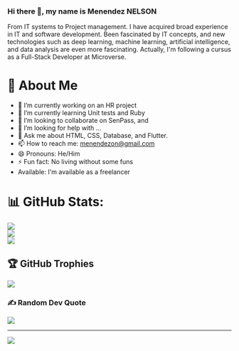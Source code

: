   ### Hi there 👋, my name is Menendez NELSON ###
From IT systems to Project management. I have acquired broad experience in IT and software development.
Been fascinated by IT concepts, and new technologies such as deep learning, machine learning, artificial intelligence, and data analysis are even more fascinating.
Actually, I'm following a cursus as a Full-Stack Developer at Microverse.

# 💫 About Me
- 🔭 I’m currently working on an HR project
- 🌱 I’m currently learning Unit tests and Ruby
- 👯 I’m looking to collaborate on SenPass, and 
- 🤔 I’m looking for help with ...
- 💬 Ask me about HTML, CSS, Database, and Flutter.
- 📫 How to reach me: menendezon@gmail.com
- 😄 Pronouns: He/Him
- ⚡ Fun fact: No living without some funs
- Available: I'm available as a freelancer

# 📊 GitHub Stats:
![](https://github-readme-stats.vercel.app/api?username=menendezon&theme=default&hide_border=false&include_all_commits=false&count_private=true)<br/>
![](https://github-readme-streak-stats.herokuapp.com/?user=menendezon&theme=default&hide_border=false)<br/>
![](https://github-readme-stats.vercel.app/api/top-langs/?username=menendezon&theme=default&hide_border=false&include_all_commits=false&count_private=true&layout=compact)

## 🏆 GitHub Trophies
![](https://github-profile-trophy.vercel.app/?username=menendezon&theme=gruvbox&no-frame=false&no-bg=false&margin-w=4)

### ✍️ Random Dev Quote
![](https://quotes-github-readme.vercel.app/api?type=horizontal&theme=radical)

---
[![](https://visitcount.itsvg.in/api?id=menendezon&icon=0&color=2)](https://visitcount.itsvg.in)

<!-- Proudly created with GPRM ( https://gprm.itsvg.in ) -->
